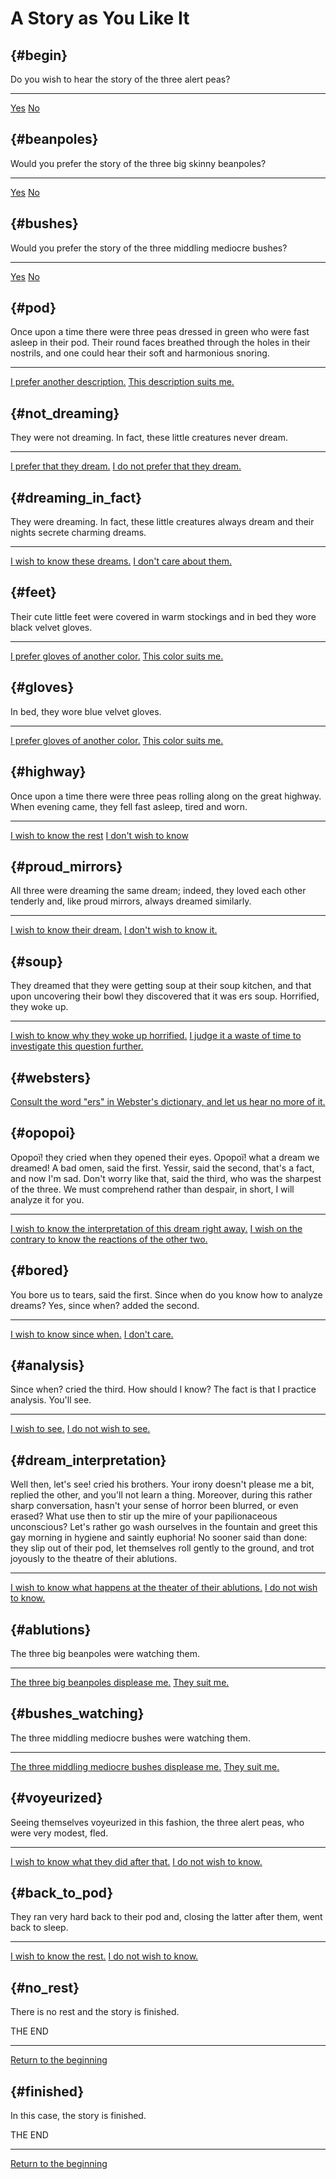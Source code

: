 # A Story as You Like It

## {#begin}

Do you wish to hear the story of the three alert peas?

---
[Yes](#pod)
[No](#beanpoles)

## {#beanpoles}

Would you prefer the story of the three big skinny beanpoles?

---
[Yes](#ablutions)
[No](#bushes)

## {#bushes}

Would you prefer the story of the three middling mediocre bushes?

---
[Yes](#bushes_watching)
[No](#finished)

## {#pod}
Once upon a time there were three peas dressed in green who were fast asleep in their pod. Their round faces breathed through the holes in their nostrils, and one could hear their soft and harmonious snoring.

---
[I prefer another description.](#highway)
[This description suits me.](#not_dreaming)
    
## {#not_dreaming}

They were not dreaming. In fact, these little creatures never dream.

---
[I prefer that they dream.](#dreaming_in_fact)
[I do not prefer that they dream.](#feet)

## {#dreaming_in_fact}

They were dreaming. In fact, these little creatures always dream and their nights secrete charming dreams.

---
[I wish to know these dreams.](#soup)
[I don't care about them.](#feet)

## {#feet}

Their cute little feet were covered in warm stockings and in bed they wore black velvet gloves.

---
[I prefer gloves of another color.](#gloves)
[This color suits me.](#proud_mirrors)

## {#gloves}

In bed, they wore blue velvet gloves.

---
[I prefer gloves of another color.](#feet)
[This color suits me.](#proud_mirrors)

## {#highway}

Once upon a time there were three peas rolling along on the great highway. When evening came, they fell fast asleep, tired and worn.

---
[I wish to know the rest](#not_dreaming)
[I don't wish to know](#finished)

## {#proud_mirrors}

All three were dreaming the same dream; indeed, they loved each other tenderly and, like proud mirrors, always dreamed similarly.

---
[I wish to know their dream.](#soup)
[I don't wish to know it.](#opopoi)

## {#soup}

They dreamed that they were getting soup at their soup kitchen, and that upon uncovering their bowl they discovered that it was ers soup. Horrified, they woke up.

---
[I wish to know why they woke up horrified.](#websters)
[I judge it a waste of time to investigate this question further.](#opopoi)
    
## {#websters}

[Consult the word "ers" in Webster's dictionary, and let us hear no more of it.](#opopoi)

## {#opopoi}

Opopoï! they cried when they opened their eyes. Opopoï! what a dream we dreamed! A bad omen, said the first. Yessir, said the second, that's a fact, and now I'm sad. Don't worry like that, said the third, who was the sharpest of the three. We must comprehend rather than despair, in short, I will analyze it for you.

---
[I wish to know the interpretation of this dream right away.](#dream_interpretation)
[I wish on the contrary to know the reactions of the other two.](#bored)

## {#bored}

You bore us to tears, said the first. Since when do you know how to analyze dreams? Yes, since when? added the second.

---
[I wish to know since when.](#analysis)
[I don't care.](#analysis)

## {#analysis}

Since when? cried the third. How should I know? The fact is that I practice analysis. You'll see.

---
[I wish to see.](#dream_interpretation)
[I do not wish to see.](#dream_interpretation)

## {#dream_interpretation}

Well then, let's see! cried his brothers. Your irony doesn't please me a bit, replied the other, and you'll not learn a thing. Moreover, during this rather sharp conversation, hasn't your sense of horror been blurred, or even erased? What use then to stir up the mire of your papilionaceous unconscious? Let's rather go wash ourselves in the fountain and greet this gay morning in hygiene and saintly euphoria! No sooner said than done: they slip out of their pod, let themselves roll gently to the ground, and trot joyously to the theatre of their ablutions.

---
[I wish to know what happens at the theater of their ablutions.](#ablutions)
[I do not wish to know.](#finished)

## {#ablutions}

The three big beanpoles were watching them.

---
[The three big beanpoles displease me.](#finished)
[They suit me.](#voyeurized)

## {#bushes_watching}

The three middling mediocre bushes were watching them.

---
[The three middling mediocre bushes displease me.](#finished)
[They suit me.](#voyeurized)

## {#voyeurized}

Seeing themselves voyeurized in this fashion, the three alert peas, who were very modest, fled.

---
[I wish to know what they did after that.](#back_to_pod)
[I do not wish to know.](#finished)

## {#back_to_pod}

They ran very hard back to their pod and, closing the latter after them, went back to sleep.

---
[I wish to know the rest.](#no_rest)
[I do not wish to know.](#finished)
    
## {#no_rest}

There is no rest and the story is finished. 

THE END

---
[Return to the beginning](#begin)

## {#finished}

In this case, the story is finished.

THE END

---
[Return to the beginning](#begin)
